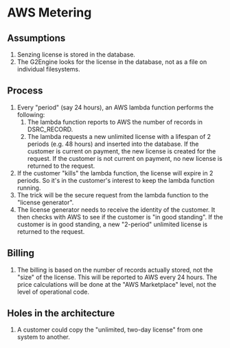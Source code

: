 # AWS Metering

## Assumptions

1. Senzing license is stored in the database.
1. The G2Engine looks for the license in the database,
   not as a file on individual filesystems.

## Process

1. Every "period" (say 24 hours), an AWS lambda function
   performs the following:
    1. The lambda function reports to AWS the number
       of records in DSRC_RECORD.
    1. The lambda requests a new unlimited license
       with a lifespan of 2 periods
       (e.g. 48 hours) and inserted into the database.
       If the customer is current on payment,
       the new license is created for the request.
       If the customer is not current on payment,
       no new license is returned to the request.
1. If the customer "kills" the lambda function,
   the license will expire in 2 periods.
   So it's in the customer's interest to keep the lambda function running.
1. The trick will be the secure request from the lambda function
   to the "license generator".
1. The license generator needs to receive the identity of the
   customer.  It then checks with AWS to see if the customer is
   "in good standing".   If the customer is in good standing,
   a new "2-period" unlimited license is returned to the request.

## Billing

1. The billing is based on the number of records actually stored,
   not the "size" of the license.
   This will be reported to AWS every 24 hours.
   The price calculations will be done at the "AWS Marketplace"
   level, not the level of operational code.

## Holes in the architecture

1. A customer could copy the "unlimited, two-day license" from one system to another.


